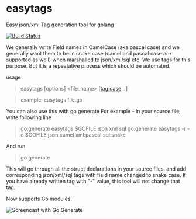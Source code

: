 # easytags
Easy json/xml Tag generation tool for golang

[![Build Status](https://travis-ci.org/betacraft/easytags.svg?branch=master)](https://travis-ci.org/rainingclouds/easytags)

We generally write Field names in CamelCase (aka pascal case) and we generally want them to be in snake case (camel and pascal case are supported as well) when marshalled to json/xml/sql etc. We use tags for this purpose. But it is a repeatative process which should be automated.

usage :

> easytags [options] <file_name> [<tag:case>...]

> example: easytags file.go

You can also use this with go generate
For example - In your source file, write following line

> go:generate easytags $GOFILE json xml sql
> go:generate easytags -r -o $GOFILE json:camel xml:pascal sql:snake

And run
> go generate

This will go through all the struct declarations in your source files, and add corresponding json/xml/sql tags with field name changed to snake case. If you have already written tag with "-" value, this tool will not change that tag.

Now supports Go modules.

![Screencast with Go Generate](https://media.giphy.com/media/26n6G34sQ4hV8HMgo/giphy.gif)

